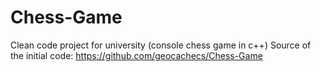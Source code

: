 # Chess-Game
Clean code project for university (console chess game in c++) 
Source of the initial code: https://github.com/geocachecs/Chess-Game

